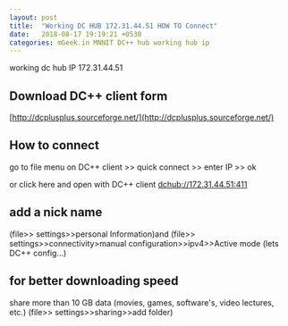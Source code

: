 ```yaml
---
layout: post
title:  "Working DC HUB 172.31.44.51 HOW TO Connect"
date:   2018-08-17 19:19:21 +0530
categories: mGeek.in MNNIT DC++ hub working hub ip
---
```

working dc hub IP 172.31.44.51

##  Download DC++ client form 
[http://dcplusplus.sourceforge.net/](http://dcplusplus.sourceforge.net/)

##  How to connect  
go to file menu on DC++ client >> quick connect >> enter IP >> ok

or click here and open with DC++ client
[dchub://172.31.44.51:411](dchub://172.31.44.51:411)

##  add a nick name   
(file>> settings>>personal Information)and 
(file>> settings>>connectivity>manual configuration>>ipv4>>Active mode (lets DC++ config...)


##  for better downloading speed   
share more than 10 GB data (movies, games, software's, video lectures, etc.)
(file>> settings>>sharing>>add folder)
